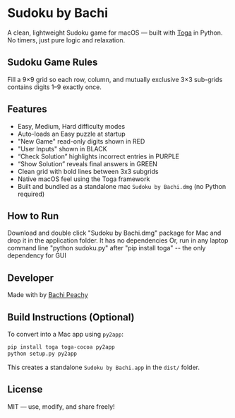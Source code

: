 # Sudoku by Bachi

A clean, lightweight Sudoku game for macOS — built with [Toga](https://beeware.org/) in Python. No timers, just pure logic and relaxation.

## Sudoku Game Rules
Fill a 9×9 grid so each row, column, and mutually exclusive 3×3 sub-grids contains digits 1–9 exactly once.

## Features

- Easy, Medium, Hard difficulty modes
- Auto-loads an Easy puzzle at startup
- "New Game" read-only digits shown in RED
- "User Inputs" shown in BLACK
- “Check Solution” highlights incorrect entries in PURPLE
- “Show Solution” reveals final answers in GREEN
- Clean grid with bold lines between 3x3 subgrids
- Native macOS feel using the Toga framework
- Built and bundled as a standalone mac `Sudoku by Bachi.dmg` (no Python required)

## How to Run
Download and double click "Sudoku by Bachi.dmg" package for Mac and drop it in the application folder. It has no dependencies
Or, run in any laptop command line "python sudoku.py" after "pip install toga" -- the only dependency for GUI

## Developer

Made with by [Bachi Peachy](https://github.com/bachipeachy)

## Build Instructions (Optional)

To convert into a Mac app using `py2app`:

```bash
pip install toga toga-cocoa py2app
python setup.py py2app
```

This creates a standalone `Sudoku by Bachi.app` in the `dist/` folder.


## License

MIT — use, modify, and share freely!
